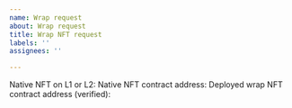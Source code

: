 ```yaml
---
name: Wrap request
about: Wrap request
title: Wrap NFT request
labels: ''
assignees: ''

---
```


Native NFT on L1 or L2:
Native NFT contract address:
Deployed wrap NFT contract address (verified):
